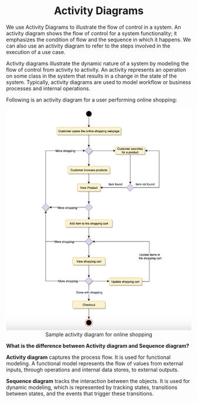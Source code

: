 <h1 align="center">Activity Diagrams</h1>

We use Activity Diagrams to illustrate the flow of control in a system. An activity diagram shows the flow of control for a system functionality; it emphasizes the condition of flow and the sequence in which it happens. We can also use an activity diagram to refer to the steps involved in the execution of a use case.

Activity diagrams illustrate the dynamic nature of a system by modeling the flow of control from activity to activity. An activity represents an operation on some class in the system that results in a change in the state of the system. Typically, activity diagrams are used to model workflow or business processes and internal operations.

Following is an activity diagram for a user performing online shopping:

<p align="center">
    <img src="/diagrams/activity-diagram.png" alt="Activity Diagram">
    <br />
    Sample activity diagram for online shopping
</p>

**What is the difference between Activity diagram and Sequence diagram?**

**Activity diagram** captures the process flow. It is used for functional modeling. A functional model represents the flow of values from external inputs, through operations and internal data stores, to external outputs.

**Sequence diagram** tracks the interaction between the objects. It is used for dynamic modeling, which is represented by tracking states, transitions between states, and the events that trigger these transitions.

